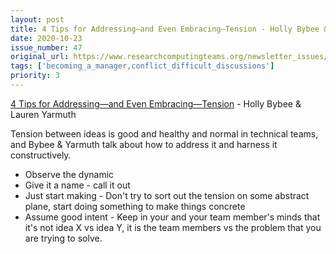 ```yaml
---
layout: post
title: 4 Tips for Addressing—and Even Embracing—Tension - Holly Bybee & Lauren Yarmuth
date: 2020-10-23
issue_number: 47
original_url: https://www.researchcomputingteams.org/newsletter_issues/0047
tags: ['becoming_a_manager,conflict_difficult_discussions']
priority: 3
---
```


<!-- markdownlint-disable MD033 -->
<!-- markdownlint-disable MD041 -->
<!-- markdownlint-disable MD049 -->

[4 Tips for Addressing—and Even Embracing—Tension](https://www.ideo.com/blog/4-tips-for-addressing-and-even-embracing-tension) - Holly Bybee & Lauren Yarmuth

Tension between ideas is good and healthy and normal in technical teams, and Bybee & Yarmuth talk about how to address it and harness it constructively.

- Observe the dynamic
- Give it a name - call it out
- Just start making - Don't try to sort out the tension on some abstract plane, start doing something to make things concrete
- Assume good intent - Keep in your and your team member's minds that it's not idea X vs idea Y, it is the team members vs the problem that you are trying to solve.
